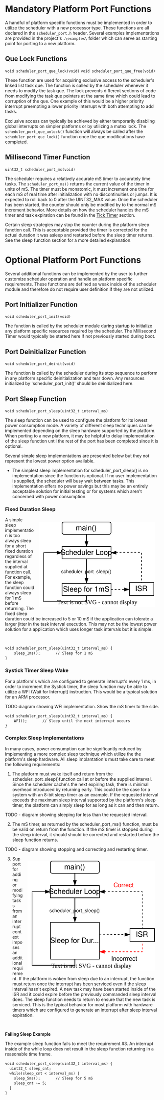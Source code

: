 # Mandatory Platform Port Functions

A handful of platform specific functions must be implemented in order to utilize the scheduler with a new processor type.   These functions are all declared in the `scheduler_port.h` header.  Several examples implementations are provided in the project's 
`.\examples\` folder which can serve as starting point for porting to a new platform.

## Que Lock Functions

`void scheduler_port_que_lock(void)`
`void scheduler_port_que_free(void)`

These function are used for acquiring exclusive access to the scheduler's linked list task que.  The function is called by the scheduler whenever it needs to modify the task que.  The lock prevents different sections of code from modifying the task que pointers at the same time which could lead to corruption of the que.  One example of this would be a higher priority interrupt preempting a lower priority interrupt with both attempting to add tasks. 

Exclusive access can typically be achieved by either temporarily disabling global interrupts on simpler platforms or by utilizing a mutex lock.  The `scheduler_port_que_unlock()` function will always be called after the `scheduler_port_que_lock()` function once the que modifications have completed.

## Millisecond Timer Function

`uint32_t scheduler_port_ms(void)`

The scheduler requires a relatively accurate mS timer to accurately time tasks. The `scheduler_port_ms()` returns the current value of the timer in units of mS. The timer must be monatomic, it must increment one time for each mS of real time after initialization with no discontinuities or jumps.  It is expected to roll back to 0 after the UINT32_MAX value.  Once the scheduler has been started, the counter should only be modified by to the normal mS increment behavior.  More details on how the scheduler handles the mS timer and task expiration can be found in the [Tick Timer](tick_timer.md) section.

Certain sleep strategies may stop the counter during the platform sleep function call.  This is acceptable provided the timer is corrected for the actual duration it was asleep and restarted before the sleep timer returns.  See the sleep function section for a more detailed explanation.

# Optional Platform Port Functions

Several additional functions can be implemented by the user to further customize scheduler operation and handle an platform specific requirements.  These functions are defined as weak inside of the scheduler module and therefore do not require user definition if they are not utilized.

## Port Initializer Function

`void scheduler_port_init(void)`

The function is called by the scheduler module during startup to initialize any platform specific resources required by the scheduler.  The Millisecond Timer would typically be started here if not previously started during boot.

## Port Deinitializer Function
`void scheduler_port_deinit(void)`

The function is called by the scheduler during its stop sequence to perform in any platform specific deinitialization and tear down.  Any resources initialized by 'scheduler_port_init()' should be deinitialized here.  

## Port Sleep Function

`void scheduler_port_sleep(uint32_t interval_ms)`

The sleep function can be used to configure the platform for its lowest power consumption mode.  A variety of different sleep techniques can be implemented depending on the sleep hardware supported by the platform.   When porting to a new platform, it may be helpful to delay  implementation of the sleep function until the rest of the port has been completed since it is optional. 



Several simple sleep implementations are presented below but they not represent the lowest power option available.

* The simplest sleep implementation for scheduler_port_sleep() is no implementation since the function is optional.  If no user implementation is supplied, the scheduler will busy wait between tasks.  This implementation offers no power savings but this may be an entirely acceptable solution for initial testing or for systems which aren't concerned with power consumption.


### Fixed Duration Sleep

<img src="./img/port_sleep_fixed.svg" align="right" hspace="15" vspace="15" alt="Fixed Sleep Time"> 

A simple sleep implementation is too always sleep for a short fixed duration regardless of the interval supplied at function call. For example, the sleep function could always sleep for 1 mS before returning.  The fixed sleep duration could be increased to 5 or 10 mS if the application can tolerate a larger jitter in the task interval execution.  This may not be the lowest power solution for a application which uses longer task intervals but it is simple.

<br clear="right"/>

```
void scheduler_port_sleep(uint32_t interval_ms) {
    sleep_1ms();       // Sleep for 1 mS
}
```

### Systick Timer Sleep Wake

For a platform's which are configured to generate interrupt's every 1 ms,  in order to increment the Systick timer, the sleep function may be able to utilize a WFI (Wait for Interrupt) instruction.   This would be a typical solution for an ARM processor. 

TODO diagram showing WFI implementation.   Show the mS timer to the side.

```
void scheduler_port_sleep(uint32_t interval_ms) {
    WFI();       // Sleep until the next interrupt occurs
}
```

### Complex Sleep Implementations

In many cases, power consumption can be significantly reduced by implementing a more complex sleep technique which utilize the the platform's sleep hardware.  All sleep implantation's must take care to meet the following requirements:

1. The platform must wake itself and return from the scheduler_port_sleep()function call at or before the supplied interval.  Since the scheduler cache's the next expiring task, there is minimal overhead introduced by returning early.  This could be the case for a system with an 8-bit sleep timer as an example.  If the requested interval exceeds the maximum sleep interval supported by the platform's sleep timer, the platform can simply sleep for as long as it can and then return.

TODO - diagram showing sleeping for less than the requested interval.

2. The mS timer, as returned by the scheduler_port_ms() function, must be be valid on return from the function.  If the mS timer is stopped during the sleep interval, it should should be corrected and restarted before the sleep function returns.

TODO - diagram showing stopping and correcting and restarting timer.



<img src="./img/port_sleep_int.svg" align="right" hspace="15" vspace="15" alt="Sleep Interrupt"> 

3. Support for adding or modifying tasks from an interrupt context imposes an additional requirement. If the platform is woken from sleep due to an interrupt, the function must return once the interrupt has been serviced even if the sleep interval hasn't expired.   A new task may have been started inside of the ISR and it could expire before the previously commanded sleep interval does.  The sleep function needs to return to ensure that the new task is serviced.  This is the typical behavior for most platform with hardware timers which are configured to generate an interrupt after sleep interval expiration.  
<br clear="right"/>

  **Failing Sleep Example**

  The example sleep function fails to meet the requirement #3.  An interrupt inside of the while loop does not result in the sleep function returning in a reasonable time frame.

  ```
  void scheduler_port_sleep(uint32_t interval_ms) {
    uint32_t sleep_cnt;
    while(sleep_cnt < interval_ms) {
      sleep_5ms();       // Sleep for 5 mS
      sleep_cnt += 5;
    }
  }
  ```


